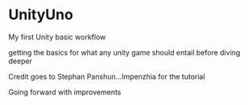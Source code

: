 # UnityUno
My first Unity basic workflow

getting the basics for what any unity game should entail before diving deeper

Credit goes to Stephan Panshun...Impenzhia for the tutorial

Going forward with improvements

